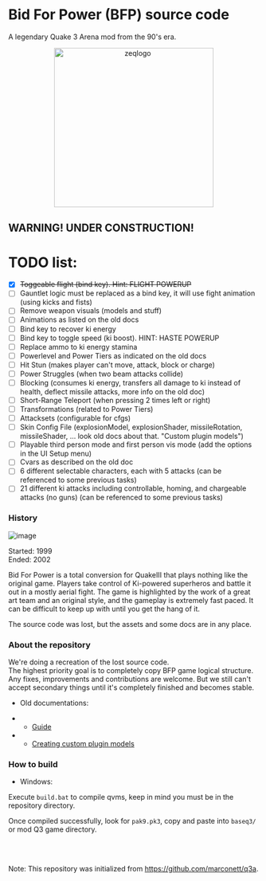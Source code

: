 Bid For Power (BFP) source code
===============================

A legendary Quake 3 Arena mod from the 90's era.

<p align="center">
<img alt="zeqlogo" src="https://user-images.githubusercontent.com/49716252/186026745-458849b2-385b-4108-8881-e55e82fb1493.png" width=320 />
</p>


## **WARNING!** UNDER CONSTRUCTION!

# TODO list:

- [x] ~~Toggeable flight (bind key). Hint: FLIGHT POWERUP~~
- [ ] Gauntlet logic must be replaced as a bind key, it will use fight animation (using kicks and fists)
- [ ] Remove weapon visuals (models and stuff)
- [ ] Animations as listed on the old docs
- [ ] Bind key to recover ki energy
- [ ] Bind key to toggle speed (ki boost). HINT: HASTE POWERUP
- [ ] Replace ammo to ki energy stamina
- [ ] Powerlevel and Power Tiers as indicated on the old docs
- [ ] Hit Stun (makes player can't move, attack, block or charge)
- [ ] Power Struggles (when two beam attacks collide)
- [ ] Blocking (consumes ki energy, transfers all damage to ki instead of health, deflect missile attacks, more info on the old doc)
- [ ] Short-Range Teleport (when pressing 2 times left or right)
- [ ] Transformations (related to Power Tiers)
- [ ] Attacksets (configurable for cfgs)
- [ ] Skin Config File (explosionModel, explosionShader, missileRotation, missileShader, ... look old docs about that. "Custom plugin models")
- [ ] Playable third person mode and first person vis mode (add the options in the UI Setup menu)
- [ ] Cvars as described on the old doc
- [ ] 6 different selectable characters, each with 5 attacks (can be referenced to some previous tasks)
- [ ] 21 different ki attacks including controllable, homing, and chargeable attacks (no guns) (can be referenced to some previous tasks)

### History

![image](https://user-images.githubusercontent.com/49716252/186024989-69bc7473-d82e-4adf-b11f-dacfba4625dd.png)

Started: 1999 <br/> 
Ended: 2002

Bid For Power is a total conversion for QuakeIII that plays nothing like the original game. Players take control of Ki-powered superheros and battle it out in a mostly aerial fight. The game is highlighted by the work of a great art team and an original style, and the gameplay is extremely fast paced. It can be difficult to keep up with until you get the hang of it.

The source code was lost, but the assets and some docs are in any place.


### About the repository

We're doing a recreation of the lost source code. <br/>
The highest priority goal is to completely copy BFP game logical structure. <br/>
Any fixes, improvements and contributions are welcome. But we still can't accept secondary things until it's completely finished and becomes stable.

- Old documentations:

- - [Guide](Guide.md)

- - [Creating custom plugin models](Create_Custom_Models.md)

### How to build

- Windows:

Execute `build.bat` to compile qvms, keep in mind you must be in the repository directory.

Once compiled successfully, look for `pak9.pk3`, copy and paste into `baseq3/` or mod Q3 game directory.

<br/><br/>

Note: This repository was initialized from https://github.com/marconett/q3a.
